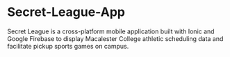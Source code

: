 # Secret-League-App

Secret League is a cross-platform mobile application built with Ionic and Google Firebase to display Macalester College athletic scheduling data and facilitate pickup sports games on campus. 
